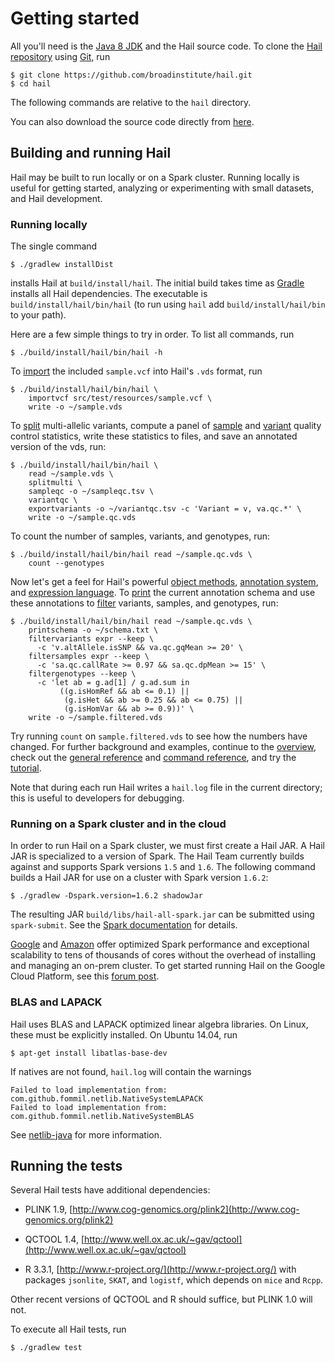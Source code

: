

# Getting started

All you'll need is the [Java 8 JDK](http://www.oracle.com/technetwork/java/javase/downloads/index.html) and the Hail source code. To clone the [Hail repository](https://github.com/broadinstitute/hail) using [Git](https://git-scm.com/), run
```
$ git clone https://github.com/broadinstitute/hail.git
$ cd hail
```
The following commands are relative to the `hail` directory.

You can also download the source code directly from [here](https://github.com/broadinstitute/hail/archive/master.zip).

## Building and running Hail

Hail may be built to run locally or on a Spark cluster. Running locally is useful for getting started, analyzing or experimenting with small datasets, and Hail development.

### Running locally
The single command
```
$ ./gradlew installDist
```
installs Hail at `build/install/hail`. The initial build takes time as [Gradle](https://gradle.org/) installs all Hail dependencies. The executable is `build/install/hail/bin/hail` (to run using `hail` add `build/install/hail/bin` to your path).

Here are a few simple things to try in order. To list all commands, run
```
$ ./build/install/hail/bin/hail -h
```
To [import](https://hail.is/reference.html#Importing) the included `sample.vcf` into Hail's `.vds` format, run
```
$ ./build/install/hail/bin/hail \
    importvcf src/test/resources/sample.vcf \
    write -o ~/sample.vds
```
To [split](https://hail.is/commands.html#splitmulti) multi-allelic variants, compute a panel of [sample](https://hail.is/commands.html#sampleqc) and [variant](https://hail.is/commands.html#variantqc) quality control statistics, write these statistics to files, and save an annotated version of the vds, run:
```
$ ./build/install/hail/bin/hail \
    read ~/sample.vds \
    splitmulti \
    sampleqc -o ~/sampleqc.tsv \
    variantqc \
    exportvariants -o ~/variantqc.tsv -c 'Variant = v, va.qc.*' \
    write -o ~/sample.qc.vds
```
To count the number of samples, variants, and genotypes, run:
```
$ ./build/install/hail/bin/hail read ~/sample.qc.vds \
    count --genotypes
```
Now let's get a feel for Hail's powerful [object methods](https://hail.is/reference.html#HailObjectProperties), [annotation system](https://hail.is/reference.html#Annotations), and [expression language](https://hail.is/reference.html#HailExpressionLanguage). To [print](https://hail.is/commands.html#printschema) the current annotation schema and use these annotations to [filter](https://hail.is/reference.html#Filtering) variants, samples, and genotypes, run:
```
$ ./build/install/hail/bin/hail read ~/sample.qc.vds \
    printschema -o ~/schema.txt \
    filtervariants expr --keep \
      -c 'v.altAllele.isSNP && va.qc.gqMean >= 20' \
    filtersamples expr --keep \
      -c 'sa.qc.callRate >= 0.97 && sa.qc.dpMean >= 15' \
    filtergenotypes --keep \
      -c 'let ab = g.ad[1] / g.ad.sum in
           ((g.isHomRef && ab <= 0.1) || 
            (g.isHet && ab >= 0.25 && ab <= 0.75) || 
            (g.isHomVar && ab >= 0.9))' \
    write -o ~/sample.filtered.vds
```
Try running `count` on `sample.filtered.vds` to see how the numbers have changed. For further background and examples, continue to the [overview](https://hail.is/overview.html), check out the [general reference](https://hail.is/reference.html) and [command reference](https://hail.is/commands.html), and try the [tutorial](https://hail.is/tutorial.html).

Note that during each run Hail writes a `hail.log` file in the current directory; this is useful to developers for debugging.

### Running on a Spark cluster and in the cloud

In order to run Hail on a Spark cluster, we must first create a Hail JAR. A Hail JAR is specialized to a version of Spark. The Hail Team currently builds against and supports Spark versions `1.5` and `1.6`. The following command builds a Hail JAR for use on a cluster with Spark version `1.6.2`:

```
$ ./gradlew -Dspark.version=1.6.2 shadowJar
```

The resulting JAR `build/libs/hail-all-spark.jar` can be submitted using `spark-submit`. See the [Spark documentation](http://spark.apache.org/docs/1.6.2/cluster-overview.html) for details.

[Google](https://cloud.google.com/dataproc/) and [Amazon](https://aws.amazon.com/emr/details/spark/) offer optimized Spark performance and exceptional scalability to tens of thousands of cores without the overhead of installing and managing an on-prem cluster.
To get started running Hail on the Google Cloud Platform, see this [forum post](http://discuss.hail.is/t/using-hail-on-the-google-cloud-platform/80).

### BLAS and LAPACK

Hail uses BLAS and LAPACK optimized linear algebra libraries. On Linux, these must be explicitly installed. On Ubuntu 14.04, run
```
$ apt-get install libatlas-base-dev
```
If natives are not found, `hail.log` will contain the warnings
```
Failed to load implementation from: com.github.fommil.netlib.NativeSystemLAPACK
Failed to load implementation from: com.github.fommil.netlib.NativeSystemBLAS
```
See [netlib-java](http://github.com/fommil/netlib-java) for more information.

## Running the tests

Several Hail tests have additional dependencies:

- PLINK 1.9, [http://www.cog-genomics.org/plink2](http://www.cog-genomics.org/plink2)

- QCTOOL 1.4, [http://www.well.ox.ac.uk/~gav/qctool](http://www.well.ox.ac.uk/~gav/qctool)

- R 3.3.1, [http://www.r-project.org/](http://www.r-project.org/) with packages `jsonlite`, `SKAT`, and `logistf`, which depends on `mice` and `Rcpp`.

Other recent versions of QCTOOL and R should suffice, but PLINK 1.0 will not.

To execute all Hail tests, run
```
$ ./gradlew test
```
